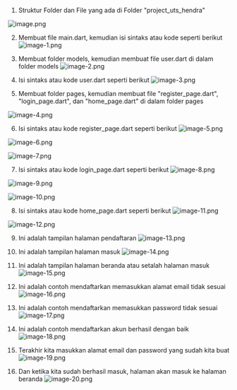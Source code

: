 1. Struktur Folder dan File yang ada di Folder "project_uts_hendra"

![image.png](image.png)

2. Membuat file main.dart, kemudian isi sintaks atau kode seperti berikut
![image-1.png](image-1.png)

3. Membuat folder models, kemudian membuat file user.dart di dalam folder models
![image-2.png](image-2.png)

4. Isi sintaks atau kode user.dart seperti berikut
![image-3.png](image-3.png)

5. Membuat folder pages, kemudian membuat file "register_page.dart", "login_page.dart", dan "home_page.dart" di dalam folder pages

![image-4.png](image-4.png)

6. Isi sintaks atau kode register_page.dart seperti berikut
![image-5.png](image-5.png)

![image-6.png](image-6.png)

![image-7.png](image-7.png)

7. Isi sintaks atau kode login_page.dart seperti berikut
![image-8.png](image-8.png)

![image-9.png](image-9.png)

![image-10.png](image-10.png)

8. Isi sintaks atau kode home_page.dart seperti berikut
![image-11.png](image-11.png)

![image-12.png](image-12.png)

9. Ini adalah tampilan halaman pendaftaran
![image-13.png](image-13.png)

10. Ini adalah tampilan halaman masuk
![image-14.png](image-14.png)

11. Ini adalah tampilan halaman beranda atau setalah halaman masuk
![image-15.png](image-15.png)

12. Ini adalah contoh mendaftarkan memasukkan alamat email tidak sesuai
![image-16.png](image-16.png)

13. Ini adalah contoh mendaftarkan memasukkan password tidak sesuai
![image-17.png](image-17.png)

14. Ini adalah contoh mendaftarkan akun berhasil dengan baik
![image-18.png](image-18.png)

15. Terakhir kita masukkan alamat email dan password yang sudah kita buat
![image-19.png](image-19.png)

16. Dan ketika kita sudah berhasil masuk, halaman akan masuk ke halaman beranda
![image-20.png](image-20.png)